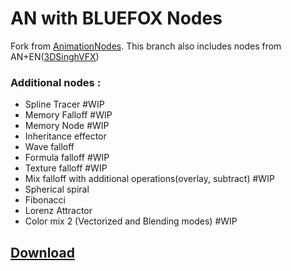 # AN with BLUEFOX Nodes

Fork from [AnimationNodes](https://github.com/JacquesLucke/animation_nodes). This branch also includes nodes from AN+EN([3DSinghVFX](https://github.com/3DSinghVFX/animation_nodes/tree/extranodes))

### Additional nodes :
* Spline Tracer #WIP
* Memory Falloff #WIP
* Memory Node #WIP
* Inheritance effector
* Wave falloff
* Formula falloff #WIP
* Texture falloff #WIP
* Mix falloff with additional operations(overlay, subtract) #WIP
* Spherical spiral
* Fibonacci
* Lorenz Attractor
* Color mix 2 (Vectorized and Blending modes) #WIP
## [Download](https://drive.google.com/open?id=1W3nhSxcgqWLsaAhHbjspZwGDyxtMuqRX)
